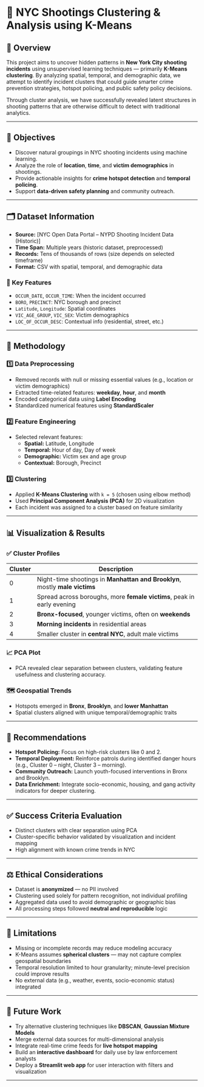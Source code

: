 # 🗽 NYC Shootings Clustering & Analysis using K-Means

## 📌 Overview

This project aims to uncover hidden patterns in **New York City shooting incidents** using unsupervised learning techniques — primarily **K-Means clustering**. By analyzing spatial, temporal, and demographic data, we attempt to identify incident clusters that could guide smarter crime prevention strategies, hotspot policing, and public safety policy decisions.

Through cluster analysis, we have successfully revealed latent structures in shooting patterns that are otherwise difficult to detect with traditional analytics.

---

## 🎯 Objectives

- Discover natural groupings in NYC shooting incidents using machine learning.
- Analyze the role of **location**, **time**, and **victim demographics** in shootings.
- Provide actionable insights for **crime hotspot detection** and **temporal policing**.
- Support **data-driven safety planning** and community outreach.

---

## 🗂️ Dataset Information

- **Source:** [NYC Open Data Portal – NYPD Shooting Incident Data (Historic)]  
- **Time Span:** Multiple years (historic dataset, preprocessed)
- **Records:** Tens of thousands of rows (size depends on selected timeframe)
- **Format:** CSV with spatial, temporal, and demographic data

### 🔑 Key Features

- `OCCUR_DATE`, `OCCUR_TIME`: When the incident occurred
- `BORO`, `PRECINCT`: NYC borough and precinct
- `Latitude`, `Longitude`: Spatial coordinates
- `VIC_AGE_GROUP`, `VIC_SEX`: Victim demographics
- `LOC_OF_OCCUR_DESC`: Contextual info (residential, street, etc.)

---

## 🧠 Methodology

### 1️⃣ Data Preprocessing

- Removed records with null or missing essential values (e.g., location or victim demographics)
- Extracted time-related features: **weekday**, **hour**, and **month**
- Encoded categorical data using **Label Encoding**
- Standardized numerical features using **StandardScaler**

### 2️⃣ Feature Engineering

- Selected relevant features:
  - **Spatial:** Latitude, Longitude
  - **Temporal:** Hour of day, Day of week
  - **Demographic:** Victim sex and age group
  - **Contextual:** Borough, Precinct

### 3️⃣ Clustering

- Applied **K-Means Clustering** with `k = 5` (chosen using elbow method)
- Used **Principal Component Analysis (PCA)** for 2D visualization
- Each incident was assigned to a cluster based on feature similarity

---

## 📊 Visualization & Results

### ✅ Cluster Profiles

| Cluster | Description |
|--------|-------------|
| 0 | Night-time shootings in **Manhattan and Brooklyn**, mostly **male victims** |
| 1 | Spread across boroughs, more **female victims**, peak in early evening |
| 2 | **Bronx-focused**, younger victims, often on **weekends** |
| 3 | **Morning incidents** in residential areas |
| 4 | Smaller cluster in **central NYC**, adult male victims |

### 📈 PCA Plot

- PCA revealed clear separation between clusters, validating feature usefulness and clustering accuracy.

### 🗺️ Geospatial Trends

- Hotspots emerged in **Bronx**, **Brooklyn**, and **lower Manhattan**
- Spatial clusters aligned with unique temporal/demographic traits

---

## 📌 Recommendations

- **Hotspot Policing:** Focus on high-risk clusters like 0 and 2.
- **Temporal Deployment:** Reinforce patrols during identified danger hours (e.g., Cluster 0 – night, Cluster 3 – morning).
- **Community Outreach:** Launch youth-focused interventions in Bronx and Brooklyn.
- **Data Enrichment:** Integrate socio-economic, housing, and gang activity indicators for deeper clustering.

---

## ✅ Success Criteria Evaluation

- Distinct clusters with clear separation using PCA
- Cluster-specific behavior validated by visualization and incident mapping
- High alignment with known crime trends in NYC

---

## ⚖️ Ethical Considerations

- Dataset is **anonymized** — no PII involved
- Clustering used solely for pattern recognition, not individual profiling
- Aggregated data used to avoid demographic or geographic bias
- All processing steps followed **neutral and reproducible** logic

---

## 🚧 Limitations

- Missing or incomplete records may reduce modeling accuracy
- K-Means assumes **spherical clusters** — may not capture complex geospatial boundaries
- Temporal resolution limited to hour granularity; minute-level precision could improve results
- No external data (e.g., weather, events, socio-economic status) integrated

---

## 🔮 Future Work

- Try alternative clustering techniques like **DBSCAN**, **Gaussian Mixture Models**
- Merge external data sources for multi-dimensional analysis
- Integrate real-time crime feeds for **live hotspot mapping**
- Build an **interactive dashboard** for daily use by law enforcement analysts
- Deploy a **Streamlit web app** for user interaction with filters and visualization

---


